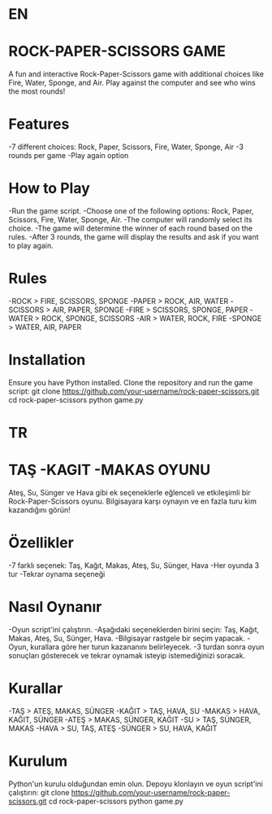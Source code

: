 # EN
# ROCK-PAPER-SCISSORS GAME
A fun and interactive Rock-Paper-Scissors game with additional choices like Fire, Water, Sponge, and Air. Play against the computer and see who wins the most rounds!

# Features
-7 different choices: Rock, Paper, Scissors, Fire, Water, Sponge, Air
-3 rounds per game
-Play again option

# How to Play
-Run the game script.
-Choose one of the following options: Rock, Paper, Scissors, Fire, Water, Sponge, Air.
-The computer will randomly select its choice.
-The game will determine the winner of each round based on the rules.
-After 3 rounds, the game will display the results and ask if you want to play again.

# Rules
-ROCK > FIRE, SCISSORS, SPONGE
-PAPER > ROCK, AIR, WATER
-SCISSORS > AIR, PAPER, SPONGE
-FIRE > SCISSORS, SPONGE, PAPER
-WATER > ROCK, SPONGE, SCISSORS
-AIR > WATER, ROCK, FIRE
-SPONGE > WATER, AIR, PAPER


# Installation
Ensure you have Python installed. Clone the repository and run the game script:
git clone https://github.com/your-username/rock-paper-scissors.git
cd rock-paper-scissors
python game.py


# TR
# TAŞ -KAGIT -MAKAS OYUNU
Ateş, Su, Sünger ve Hava gibi ek seçeneklerle eğlenceli ve etkileşimli bir Rock-Paper-Scissors oyunu. Bilgisayara karşı oynayın ve en fazla turu kim kazandığını görün!

# Özellikler
-7 farklı seçenek: Taş, Kağıt, Makas, Ateş, Su, Sünger, Hava
-Her oyunda 3 tur
-Tekrar oynama seçeneği

# Nasıl Oynanır
-Oyun script'ini çalıştırın.
-Aşağıdaki seçeneklerden birini seçin: Taş, Kağıt, Makas, Ateş, Su, Sünger, Hava.
-Bilgisayar rastgele bir seçim yapacak.
-Oyun, kurallara göre her turun kazananını belirleyecek.
-3 turdan sonra oyun sonuçları gösterecek ve tekrar oynamak isteyip istemediğinizi soracak.

# Kurallar
-TAŞ > ATEŞ, MAKAS, SÜNGER
-KAĞIT > TAŞ, HAVA, SU
-MAKAS > HAVA, KAĞIT, SÜNGER
-ATEŞ > MAKAS, SÜNGER, KAĞIT
-SU > TAŞ, SÜNGER, MAKAS
-HAVA > SU, TAŞ, ATEŞ
-SÜNGER > SU, HAVA, KAĞIT

# Kurulum
Python'un kurulu olduğundan emin olun. Depoyu klonlayın ve oyun script'ini çalıştırın:
git clone https://github.com/your-username/rock-paper-scissors.git
cd rock-paper-scissors
python game.py






